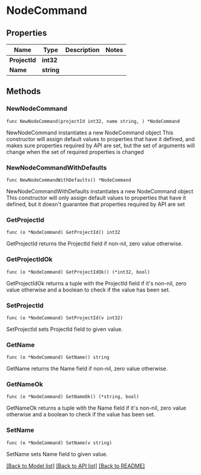 # NodeCommand

## Properties

Name | Type | Description | Notes
------------ | ------------- | ------------- | -------------
**ProjectId** | **int32** |  | 
**Name** | **string** |  | 

## Methods

### NewNodeCommand

`func NewNodeCommand(projectId int32, name string, ) *NodeCommand`

NewNodeCommand instantiates a new NodeCommand object
This constructor will assign default values to properties that have it defined,
and makes sure properties required by API are set, but the set of arguments
will change when the set of required properties is changed

### NewNodeCommandWithDefaults

`func NewNodeCommandWithDefaults() *NodeCommand`

NewNodeCommandWithDefaults instantiates a new NodeCommand object
This constructor will only assign default values to properties that have it defined,
but it doesn't guarantee that properties required by API are set

### GetProjectId

`func (o *NodeCommand) GetProjectId() int32`

GetProjectId returns the ProjectId field if non-nil, zero value otherwise.

### GetProjectIdOk

`func (o *NodeCommand) GetProjectIdOk() (*int32, bool)`

GetProjectIdOk returns a tuple with the ProjectId field if it's non-nil, zero value otherwise
and a boolean to check if the value has been set.

### SetProjectId

`func (o *NodeCommand) SetProjectId(v int32)`

SetProjectId sets ProjectId field to given value.


### GetName

`func (o *NodeCommand) GetName() string`

GetName returns the Name field if non-nil, zero value otherwise.

### GetNameOk

`func (o *NodeCommand) GetNameOk() (*string, bool)`

GetNameOk returns a tuple with the Name field if it's non-nil, zero value otherwise
and a boolean to check if the value has been set.

### SetName

`func (o *NodeCommand) SetName(v string)`

SetName sets Name field to given value.



[[Back to Model list]](../README.md#documentation-for-models) [[Back to API list]](../README.md#documentation-for-api-endpoints) [[Back to README]](../README.md)


